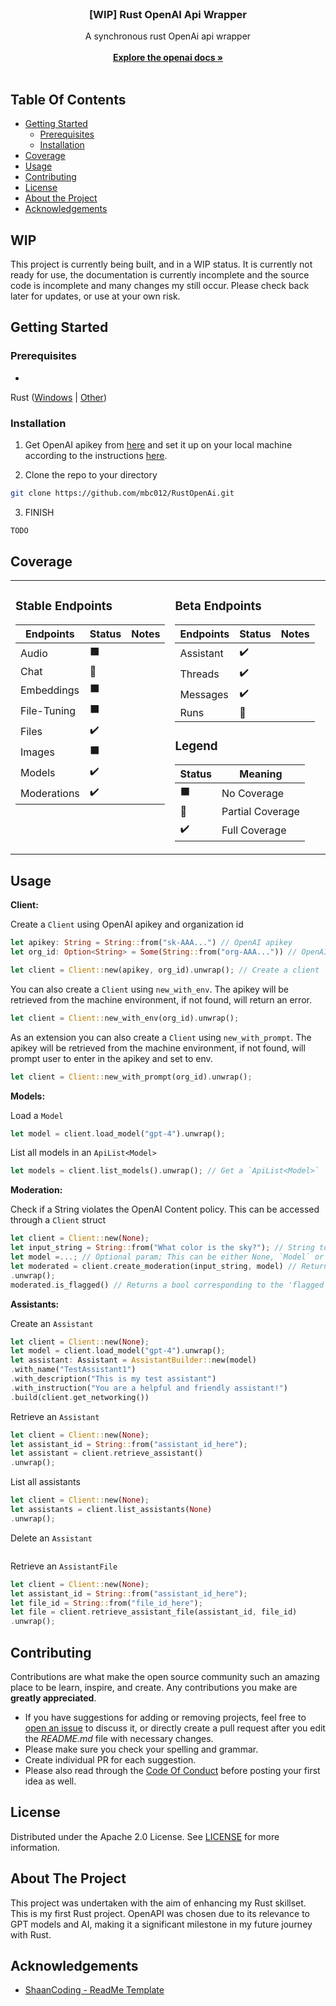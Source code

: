 <br/>
<p align="center">
  <h3 align="center">[WIP] Rust OpenAI Api Wrapper</h3>

  <p align="center">
    A synchronous rust OpenAi api wrapper
    <br/>
    <br/>
    <a href="https://platform.openai.com/docs/overview"><strong>Explore the openai docs »</strong></a>
    <br/>
    <br/>
  </p>
</p>

## Table Of Contents

* [Getting Started](#getting-started)
    * [Prerequisites](#prerequisites)
    * [Installation](#installation)
* [Coverage](#coverage)
* [Usage](#usage)
* [Contributing](#contributing)
* [License](#license)
* [About the Project](#about-the-project)
* [Acknowledgements](#acknowledgements)

## WIP

This project is currently being built, and in a WIP status. It is currently not ready for use, the documentation is
currently incomplete and the source code is incomplete and many changes my still occur. Please check back later for
updates, or use at your own risk.

## Getting Started

### Prerequisites

*
Rust ([Windows](https://www.rust-lang.org/tools/install) | [Other](https://forge.rust-lang.org/infra/other-installation-methods.html))

### Installation

1. Get OpenAI apikey from [here](https://platform.openai.com/api-keys) and set it up on your local machine according to
   the instructions [here](https://platform.openai.com/docs/quickstart/step-2-setup-your-api-key).

2. Clone the repo to your directory

```sh
git clone https://github.com/mbc012/RustOpenAi.git
```

3. FINISH

```sh
TODO
```

## Coverage

<table>
<tr><td valign="top" width="50%">

### Stable Endpoints

| Endpoints   | Status | Notes |
|-------------|--------|-------|
| Audio       | ⬛️     |       |
| Chat        | 🔶     |       |
| Embeddings  | ⬛️     |       |
| File-Tuning | ⬛️     |       |
| Files       | ✔️     |       |
| Images      | ⬛️     |       |
| Models      | ✔️     |       |
| Moderations | ✔️     |       |

</td>
<td valign="top" width="50%">

### Beta Endpoints

| Endpoints | Status | Notes |
|-----------|--------|-------|
| Assistant | ✔️     |       |
| Threads   | ✔️     |       |
| Messages  | ✔️     |       |
| Runs      | 🔶     |       |

### Legend

| Status | Meaning          |
|--------|------------------|
| ⬛️     | No Coverage      |
| 🔶     | Partial Coverage |
| ✔️     | Full Coverage    |

</td></tr>
</table>

## Usage

**Client:**

Create a `Client` using OpenAI apikey and organization id

```rust
let apikey: String = String::from("sk-AAA...") // OpenAI apikey
let org_id: Option<String> = Some(String::from("org-AAA...")) // OpenAI Org Id or None

let client = Client::new(apikey, org_id).unwrap(); // Create a client
```

You can also create a `Client` using `new_with_env`. The apikey will be retrieved from the machine environment, if not
found, will return an error.

```rust
let client = Client::new_with_env(org_id).unwrap();
```

As an extension you can also create a `Client` using `new_with_prompt`. The apikey will be retrieved from the machine
environment, if not found, will prompt user to enter in the apikey and set to env.

```rust
let client = Client::new_with_prompt(org_id).unwrap();
```

**Models:**

Load a `Model`

```rust
let model = client.load_model("gpt-4").unwrap();
```

List all models in an `ApiList<Model>`

```rust
let models = client.list_models().unwrap(); // Get a `ApiList<Model>`
```

**Moderation:**

Check if a String violates the OpenAI Content policy. This can be accessed through a `Client` struct

```rust
let client = Client::new(None);
let input_string = String::from("What color is the sky?"); // String to be checked
let model =...; // Optional param; This can be either None, `Model` or a String representing a model id.
let moderated = client.create_moderation(input_string, model) // Returns a Result<Moderation, OpenApiError>
.unwrap();
moderated.is_flagged() // Returns a bool corresponding to the 'flagged' param
```

**Assistants:**

Create an `Assistant`

```rust
let client = Client::new(None);
let model = client.load_model("gpt-4").unwrap();
let assistant: Assistant = AssistantBuilder::new(model)
.with_name("TestAssistant1")
.with_description("This is my test assistant")
.with_instruction("You are a helpful and friendly assistant!")
.build(client.get_networking())
```

Retrieve an `Assistant`

```rust
let client = Client::new(None);
let assistant_id = String::from("assistant_id_here");
let assistant = client.retrieve_assistant()
.unwrap(); 
```

List all assistants

```rust
let client = Client::new(None);
let assistants = client.list_assistants(None)
.unwrap();
```

Delete an `Assistant`

```rust

```

Retrieve an `AssistantFile`

```rust
let client = Client::new(None);
let assistant_id = String::from("assistant_id_here");
let file_id = String::from("file_id_here");
let file = client.retrieve_assistant_file(assistant_id, file_id)
.unwrap();
```

## Contributing

Contributions are what make the open source community such an amazing place to be learn, inspire, and create. Any
contributions you make are **greatly appreciated**.

* If you have suggestions for adding or removing projects, feel free
  to [open an issue](https://github.com/mbc012/RustOpenAI/issues/new) to discuss it, or directly create a pull request
  after you edit the *README.md* file with necessary changes.
* Please make sure you check your spelling and grammar.
* Create individual PR for each suggestion.
* Please also read through the [Code Of Conduct](https://github.com/mbc012/RustOpenAI/blob/main/CODE_OF_CONDUCT.md)
  before posting your first idea as well.

## License

Distributed under the Apache 2.0 License. See [LICENSE](https://github.com/mbc012/RustOpenAI/blob/main/LICENSE.md) for
more information.

## About The Project

This project was undertaken with the aim of enhancing my Rust skillset. This is my first Rust project. OpenAPI was
chosen due to its relevance to GPT models and AI, making it a significant milestone in my future journey with Rust.

## Acknowledgements

* [ShaanCoding - ReadMe Template](https://github.com/ShaanCoding/)

